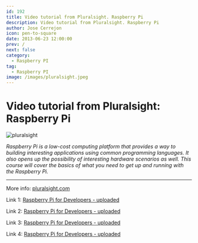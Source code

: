 ```yaml
---
id: 192
title: Video tutorial from Pluralsight. Raspberry Pi
description: Video tutorial from Pluralsight. Raspberry Pi
author: Jose Cerrejon
icon: pen-to-square
date: 2013-06-23 12:00:00
prev: /
next: false
category:
  - Raspberry PI
tag:
  - Raspberry PI
image: /images/pluralsight.jpeg
---
```


# Video tutorial from Pluralsight: Raspberry Pi

![pluralsight](/images/pluralsight.jpeg)

*Raspberry Pi is a low-cost computing platform that provides a way to building interesting applications using common programming languages. It also opens up the possibility of interesting hardware scenarios as well. This course will cover the basics of what you need to get up and running with the Raspberry Pi.*

- - -
More info: [pluralsight.com](http://pluralsight.com/training/Courses/TableOfContents/raspberry-pi-for-developers)

Link 1: [Raspberry Pi for Developers - uploaded](http://uploaded.net/file/8pmkgi5k/Pluralsight%20-%20Raspberry%20Pi%20for%20Developers.part1.rar)

Link 2: [Raspberry Pi for Developers - uploaded](http://uploaded.net/file/obab2ioc/Pluralsight%20-%20Raspberry%20Pi%20for%20Developers.part2.rar)

Link 3: [Raspberry Pi for Developers - uploaded](http://uploaded.net/file/aac0jjor/Pluralsight%20-%20Raspberry%20Pi%20for%20Developers.part3.rar)

Link 4: [Raspberry Pi for Developers - uploaded](http://uploaded.net/file/3xeum8up/Pluralsight%20-%20Raspberry%20Pi%20for%20Developers.part4.rar)